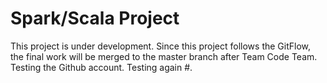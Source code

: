 # Spark/Scala Project
This project is under development. Since this project follows the GitFlow, the final work will be merged to the master branch after Team Code Team.
Testing the Github account. Testing again #.
